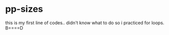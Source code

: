 # pp-sizes
this is my first line of codes.. didn't know what to do so i practiced for loops.
B====D
